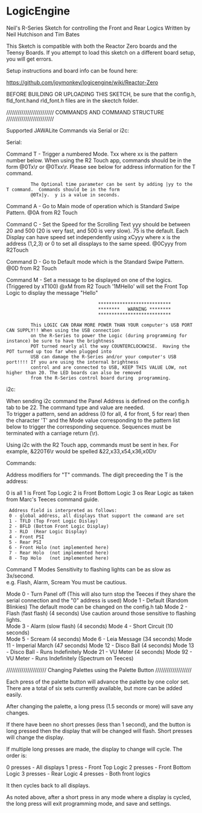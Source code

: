 # LogicEngine

Neil's R-Series Sketch for controlling the Front and Rear Logics
Written by Neil Hutchison and Tim Bates

This Sketch is compatible with both the Reactor Zero boards and the Teensy Boards.
If you attempt to load this sketch on a different board setup, you will get errors.

Setup instructions and board info can be found here:

https://github.com/joymonkey/logicengine/wiki/Reactor-Zero

 BEFORE BUILDING OR UPLOADING THIS SKETCH, be sure that the config.h, fld_font.hand rld_font.h files are in the skectch folder. 

 ///////////////////////// COMMANDS AND COMMAND STRUCTURE /////////////////////////            

 
 Supported JAWALite Commands via Serial or i2c:

 Serial:

 Command T - Trigger a numbered Mode.  Txx where xx is the pattern number below. When using the R2 Touch app, commands
             should be in the form @0Tx\r or @0Txx\r. Please see below for address information for the T command. 
             
             The Optional time parameter can be sent by adding |yy to the T command.  Commands should be in the form
             @0Tx|y.  y is a value in seconds.
 
 Command A - Go to Main mode of operation which is Standard Swipe Pattern.
             @0A from R2 Touch
             
 Command C - Set the Speed for the Scrolling Text
             yyy should be between 20 and 500 (20 is very fast, and 500 is very slow).  75 is the default.
             Each Display can have speed set independently using xCyyy where x is the address (1,2,3) or 
             0 to set all dissplays to the same speed.
             @0Cyyy from R2Touch
 
 Command D - Go to Default mode which is the Standard Swipe Pattern.
             @0D from R2 Touch
             
 Command M - Set a message to be displayed on one of the logics.  (Triggered by xT100)
             @xM<message> from R2 Touch
             '1MHello' will set the Front Top Logic to display the message "Hello"
 
                                         
                                      ***************************   
                                      ********   WARNING ********
                                      ***************************
                                      
             This LOGIC CAN DRAW MORE POWER THAN YOUR computer's USB PORT CAN SUPPLY!! When using the USB connection 
             on the R-Series to power the Logic (during programming for instance) be sure to have the brightness 
             POT turned nearly all the way COUNTERCLOCKWISE.  Having the POT turned up too far when plugged into 
             USB can damage the R-Series and/or your computer's USB port!!!! If you are using the internal brightness
             control and are connected to USB, KEEP THIS VALUE LOW, not higher than 20. The LED boards can also be removed
             from the R-Series control board during  programming. 

 i2c:

 When sending i2c command the Panel Address is defined on the config.h tab to be 22.  The command type and value are needed.  
 To trigger a pattern, send an address (0 for all, 4 for front, 5 for rear) then the character 'T' and the Mode value corresponding 
 to the pattern list below to trigger the corresponding sequence. Sequences must be terminated with a carriage return (\r).  
 
 Using i2c with the R2 Touch app, commands must be sent in hex. For example, &220T6\r would be spelled &22,x33,x54,x36,x0D\r
 
 Commands:
 
 Address modifiers for "T" commands.  The digit preceeding the T is the address:
 
 0 is all
 1 is Front Top Logic
 2 is Front Bottom Logic
 3 os Rear Logic as taken from Marc's Teeces command guide.
 
     Address field is interpreted as follows:
     0 - global address, all displays that support the command are set
     1 - TFLD (Top Front Logic Dislay)
     2 - BFLD (Bottom Front Logic Display)
     3 - RLD  (Rear Logic Display)
     4 - Front PSI
     5 - Rear PSI
     6 - Front Holo (not implemented here)
     7 - Rear Holo  (not implemented here)
     8 - Top Holo   (not implemented here)

 Command T Modes
 Sensitivity to flashing lights can be as slow as 3x/second.  
   e.g. Flash, Alarm, Scream
 You must be cautious.

   Mode 0  - Turn Panel off (This will also turn stop the Teeces if they share the serial connection and the "0" address is used)
   Mode 1  - Default (Random Blinkies) The default mode can be changed on the config.h tab
   Mode 2  - Flash (fast flash) (4 seconds) Use caution around those sensitive to flashing lights.  
   Mode 3  - Alarm (slow flash) (4 seconds)
   Mode 4  - Short Circuit (10 seconds)    
   Mode 5  - Scream (4 seconds)
   Mode 6  - Leia Message (34 seconds)
   Mode 11 - Imperial March (47 seconds)
   Mode 12 - Disco Ball (4 seconds)
   Mode 13 - Disco Ball - Runs Indefinitely
   Mode 21 - VU Meter (4 seconds)
   Mode 92 - VU Meter - Runs Indefinitely (Spectrum on Teeces)

///////////////////// Changing Palettes using the Palette Button ///////////////////

Each press of the palette button will advance the palette by one color set.
There are a total of six sets currently available, but more can be added easily.

After changing the palette, a long press (1.5 seconds or more) will save any changes.

If there have been no short presses (less than 1 second), and the button is long pressed
then the display that will be changed will flash.  Short presses will change the display.

If multiple long presses are made, the display to change will cycle.  The order is:

0 presses - All displays
1 press   - Front Top Logic
2 presses - Front Bottom Logic
3 presses - Rear Logic
4 presses - Both front logics

It then cycles back to all displays.

As noted above, after a short press in any mode where a display is
cycled, the long press will exit programming mode, and save and settings.
